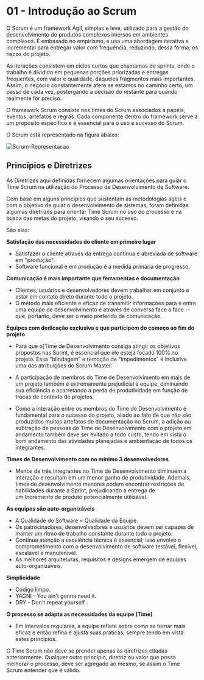 # 01 - Introdução ao Scrum

O Scrum é um framework Ágil, simples e leve, utilizado para a gestão do desenvolvimento de produtos complexos imersos em ambientes complexos. É embasado no empirismo, e usa uma abordagem iterativa e incremental para entregar valor com frequência, reduzindo, dessa forma, os riscos do projeto.

As iterações consistem em ciclos curtos que chamamos de sprints, onde o trabalho é dividido em pequenas porções priorizadas e entregas frequentes, com valor e qualidade, daqueles fragmentos mais importantes. Assim, o negócio constantemente afere se estamos no caminho certo, um passo de cada vez, postergando a decisão do restante para quando realmente for preciso.

O framework Scrum consiste nos times do Scrum associados a papéis, eventos, artefatos e regras. Cada componente dentro do framework serve a um propósito específico e é essencial para o uso e sucesso do Scrum.

O Scrum está representado na figura abaixo:

![Scrum-Representacao](https://camo.githubusercontent.com/47f45b7c10a68e72ec2a11dd6f6f78e71286e08139eb1644844f3610b0f74e2d/68747470733a2f2f7777772e747274392e6a75732e62722f7064732f536372756d2f7265736f75726365732f6d6170615f7064732e6a7067)

## Princípios e Diretrizes

As Diretrizes aqui definidas fornecem algumas orientações para guiar o Time Scrum na utilização do Processo de Desenvolvimento de Software.

Com base em alguns princípios que sustentam as metodologias ágeis e com o objetivo de guiar o desenvolvimento de sistemas, foram definidas algumas diretrizes para orientar Time Scrum no uso do processo e na busca das metas do projeto, visando o seu sucesso.

São elas:

**Satisfação das necessidades do cliente em primeiro lugar**

- Satisfazer o cliente através da entrega contínua e abreviada de software em "produção".
- Software funcional e em produção é a medida primária de progresso.

**Comunicação é mais importante que ferramentas e documentação**

- Clientes, usuários e desenvolvedores devem trabalhar em conjunto e estar em contato direto durante todo o projeto.
- O método mais eficiente e eficaz de transmitir informações para e entre uma equipe de desenvolvimento é através de conversa face a face -- que, portanto, deve ser o meio preferido de comunicação.

**Equipes com dedicação exclusiva e que participem do começo ao fim do projeto**

- Para que o[Time de Desenvolvimento consiga atingir os objetivos propostos nas Sprint, é essencial que ele esteja focado 100% no projeto. Essa "blindagem" e remoção de "impedimentos" é inclusive uma das atribuições do Scrum Master.

- A participação de membros do Time de Desenvolvimento em mais de um projeto também é extremamente prejudicial à equipe, diminuindo sua eficiência e acarretando a perda de produtividade em função de trocas de contexto de projetos.

- Como a interação entre os membros do Time de Desenvolvimento é fundamental para o sucesso do projeto, aliado ao fato de que não são produzidos muitos artefatos de documentação no Scrum, a adição ou subtração de pessoas do Time de Desenvolvimento com o projeto em andamento também deve ser evitado a todo custo, tendo em vista o bom andamento das atividades planejadas e ambientação de todos os integrantes.

**Times de Desenvolvimento com no mínimo 3 desenvolvedores**

- Menos de três integrantes no Time de Desenvolvimento diminuem a interação e resultam em um menor ganho de produtividade. Ademais, times de desenvolvimento menores podem encontrar restrições de habilidades durante a Sprint, prejudicando a entrega de um Incremento de produto potencialmente utilizável.

**As equipes são auto-organizáveis**

- A Qualidade do Software = Qualidade da Equipe.
- Os patrocinadores, desenvolvedores e usuários devem ser capazes de manter um ritmo de trabalho constante durante todo o projeto.
- Contínua atenção a excelência técnica é essencial; isso envolve o comprometimento com o desenvolvimento de software testável, flexível, escalável e manutenível.
- As melhores arquiteturas, requisitos e designs emergem de equipes auto-organizáveis.

**Simplicidade**

- Código limpo.
- YAGNI - You ain't gonna need it.
- DRY - Don't repeat yourself .

**O processo se adapta as necessidades da equipe (Time)**

- Em intervalos regulares, a equipe reflete sobre como se tornar mais eficaz e então refina e ajusta suas práticas, sempre tendo em vista estes princípios.

O Time Scrum não deve se prender apenas às diretrizes citadas anteriormente. Qualquer outro princípio, diretriz ou valor que possa melhorar o processo, deve ser agregado ao mesmo, se assim o Time Scrum entender que é válido.
